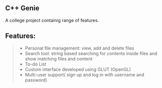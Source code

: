 ## C++ Genie

A college project containig range of features.

## Features:
> - Personal file management: view, add and delete files
> - Search tool: string based searching for contents inside files and show matching files and content
> - To-do List
> - Custom interface developed using GLUT (OpenGL)
> - Multi-user support( sign up and log in with username and password)
